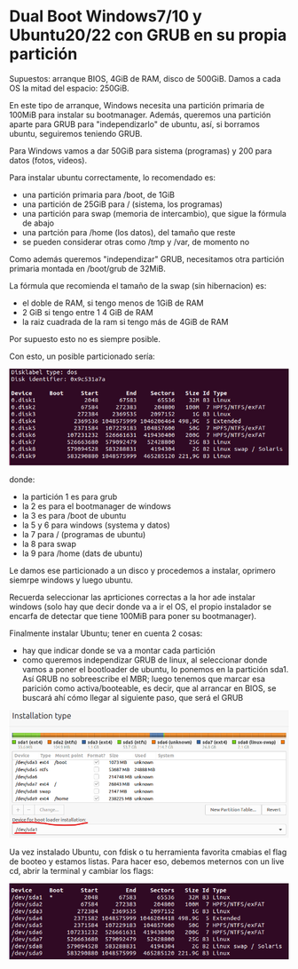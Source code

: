 <!-- # Idea
Vamos a crear una VM que tenga un dual boot W7 y Ubuntu20.04 con arranque en 
BIOS, particionado DOS y GRUB como BootManager

## Paso 1: particionado de disco
En vez de ir "a lo bruto" e instalar en un disco virgen, primero pensamos
qué queremos y luego hacemos las instalaciones.

Digamos que vamos a tener un único disco duro de 500GiB en la máquina,
con 4GiB de RAM.

Investigando un poco los requisitos hardware:

https://support.microsoft.com/en-us/windows/windows-7-system-requirements-df0900f2-3513-a851-13e7-0d50bc24e15f

vemos que Windows 7 necesita 2GiB de RAM y 20GiB de disco para su versión 
de 64 bits y que Ubuntu20.04:

https://docs.cpanel.net/installation-guide/system-requirements-ubuntu/

necesita 1GiB de RAM y 20GiB de disco (minimo).

Con lo que tenemos debería de sobra darnos para ambos OSs.

Como en principio no hay ninguna otra restricción, podemos asumir que
partimos el disco en 2, y la mitad para cada OS. Como el arranque es BIOS,
la única manera de tener 2 OS en un único disco y poder seleccionar
cual arranca es tener un Bootmanager; vamos a instalar GRUB como
Bootmanager, lo cual implica que también necesitaremos una partición
para almacenar `/boot/grub` (los otros 2 ficheros que necesita GRUB van,
uno en el MBR y el otro en el espacio post MBR). Esa partición basta que sea
de 32MiB y su tipo ext4 (en principio admite otros FS).

Además, por hacer las cosas bien, por cada OS que instalemos vamos a
crear una partición para el sistema (los programas) y otra para los datos.
Y además pensamos en que quizás en un futuro necesitemos otras particiones
para cualquiera de los 2 OS, así que vamos a dejarnos espacio.

Con todo esto, un posible particionado sería:
- una particón primaria de 32MiB para `/boot/grub`
- una partición extendida que ocupe el resto del diso (a efectos prácticos 
    500GiB)
- una partición lógica de 50GiB para el sistema de Windows7
- Una partición lógica de 100GiB para los datos de Windows7
- Una partición lógica de 50GiB para el sistema de Ubuntu
- Una partición lógica de 100GiB para los datos de Ubuntu

Así de los 500GiB totales del disco, 250 van para cada OS, de los
cuales usamos 150GiB para cada, y les dejamos 50GiB libreas a cada uno
por si necesitásemos algo extra en el futuro.

Ahora que sabemos lo que queremos, vamos a hacer el particionado
incluso antes de tener el disco, y luego copiaremos ese particionado 
al disco y haremos las instalaciones.

Creamos un fichero vacío que "haga de disco", y usando la herramienta que te de
la gana (yo voy a usar sfdisk) creamos el particionado:



## aqui a lo guarro, luego redactamos

máquina: 4G RAM, 500G disco, arranque BIOS
QUiero dual boot windows7 ubuntu20
lo que necesita windows es una primary de 100M para el bootloader, el OS
se puede instalar en logical
Luego instalamos ubuntu (ver las particiones necesarias y sus tamaños)
luego instalamos GRUB en la particion reservada (preguntar a gepeto)


hago estas particiones:
- 32MiB para GRUB, ext4
- 100MiB para system de windows
- 1GiB para /boot de ubuntu
- extendida
- 5:100G para windows 7
- 6:100G para windows 10
- 7:12G para /
- 8:88G para /home 

Ver que tengo los 3 OS
luego instalar GRUB en su propia partición
quitar Linux
ver que sigo con los 2 windows -->

# Dual Boot Windows7/10 y Ubuntu20/22 con GRUB en su propia partición
Supuestos: arranque BIOS, 4GiB de RAM, disco de 500GiB.
Damos a cada OS la mitad del espacio: 250GiB.

En este tipo de arranque, Windows necesita una partición primaria de 100MiB
para instalar su bootmanager.
Además, queremos una partición aparte para GRUB para "independizarlo" de ubuntu,
así, si borramos ubuntu, seguiremos teniendo GRUB.

Para Windows vamos a dar 50GiB para sistema (programas) y 200 para datos
(fotos, videos). 

Para instalar ubuntu correctamente, lo recomendado es:
- una partición primaria para /boot, de 1GiB
- una partición de 25GiB para / (sistema, los programas)
- una partición para swap (memoria de intercambio), que sigue la fórmula de abajo
- una partción para /home (los datos), del tamaño que reste
- se pueden considerar otras como /tmp y /var, de momento no

Como además queremos "independizar" GRUB, necesitamos otra partición primaria
montada en /boot/grub de 32MiB.

La fórmula que recomienda el tamaño de la swap (sin hibernacion) es:
- el doble de RAM, si tengo menos de 1GiB de RAM
- 2 GiB si tengo entre 1  4 GiB de RAM
- la raiz cuadrada de la ram si tengo más de 4GiB de RAM

Por supuesto esto no es siempre posible.

Con esto, un posible particionado sería:

![particionado](./img-ej-dual-boot-dos-bios/particionado.png "particionado")

donde:
- la partición 1 es para grub
- la 2 es para el bootmanager de windows
- la 3 es para /boot de ubuntu
- la 5 y 6 para windows (systema y datos)
- la 7 para / (programas de ubuntu)
- la 8 para swap
- la 9 para /home (dats de ubuntu)

Le damos ese particionado a un disco y procedemos a instalar, oprimero siemrpe
windows y luego ubuntu.

Recuerda seleccionar las aprticiones correctas a la hor ade instalar windows
(solo hay que decir donde va a ir el OS, el propio instalador se encarfa
de detectar que tiene 100MiB para poner su bootmanager).

Finalmente instalar Ubuntu; tener en cuenta 2 cosas:
- hay que indicar donde se va a montar cada partición
- como queremos independizar GRUB de linux, al seleccionar donde vamos a
    poner el bootloader de ubuntu, lo ponemos en la partición sda1. Así
    GRUB no sobreescribe el MBR; luego tenemos que marcar esa parición
    como activa/booteable, es decir, que al arrancar en BIOS, se buscará ahí
    cómo llegar al siguiente paso, que será el GRUB

![bootloader](./img-ej-dual-boot-dos-bios/bootloader-install.png "bootloader")

Ua vez instalado Ubuntu, con fdisk o tu herramienta favorita cmabias el 
flag de booteo y estamos listas. Para hacer eso, debemos meternos con
un live cd, abrir la terminal y cambiar los flags:

![flag-cambiado](./img-ej-dual-boot-dos-bios/flag-cambiado.png "flag-cambiado")